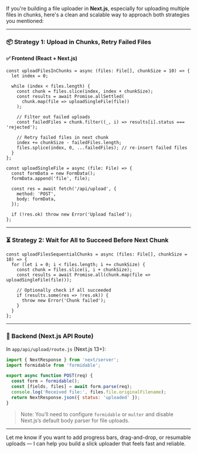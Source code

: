 If you're building a file uploader in **Next.js**, especially for uploading multiple files in chunks, here's a clean and scalable way to approach both strategies you mentioned:

---

### 📦 Strategy 1: Upload in Chunks, Retry Failed Files

#### ✅ Frontend (React + Next.js)

```tsx
const uploadFilesInChunks = async (files: File[], chunkSize = 10) => {
  let index = 0;

  while (index < files.length) {
    const chunk = files.slice(index, index + chunkSize);
    const results = await Promise.allSettled(
      chunk.map(file => uploadSingleFile(file))
    );

    // Filter out failed uploads
    const failedFiles = chunk.filter((_, i) => results[i].status === 'rejected');

    // Retry failed files in next chunk
    index += chunkSize - failedFiles.length;
    files.splice(index, 0, ...failedFiles); // re-insert failed files
  }
};

const uploadSingleFile = async (file: File) => {
  const formData = new FormData();
  formData.append('file', file);

  const res = await fetch('/api/upload', {
    method: 'POST',
    body: formData,
  });

  if (!res.ok) throw new Error('Upload failed');
};
```

---

### ⏳ Strategy 2: Wait for All to Succeed Before Next Chunk

```tsx
const uploadFilesSequentialChunks = async (files: File[], chunkSize = 10) => {
  for (let i = 0; i < files.length; i += chunkSize) {
    const chunk = files.slice(i, i + chunkSize);
    const results = await Promise.all(chunk.map(file => uploadSingleFile(file)));

    // Optionally check if all succeeded
    if (results.some(res => !res.ok)) {
      throw new Error('Chunk failed');
    }
  }
};
```

---

### 🧠 Backend (Next.js API Route)

In `app/api/upload/route.js` (Next.js 13+):

```js
import { NextResponse } from 'next/server';
import formidable from 'formidable';

export async function POST(req) {
  const form = formidable();
  const [fields, files] = await form.parse(req);
  console.log('Received file:', files.file.originalFilename);
  return NextResponse.json({ status: 'uploaded' });
}
```

> Note: You’ll need to configure `formidable` or `multer` and disable Next.js’s default body parser for file uploads.

---

Let me know if you want to add progress bars, drag-and-drop, or resumable uploads — I can help you build a slick uploader that feels fast and reliable.